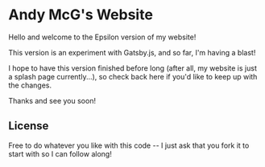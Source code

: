 # Andy McG's Website

Hello and welcome to the Epsilon version of my website!

This version is an experiment with Gatsby.js, and so far, I'm having a blast!

I hope to have this version finished before long (after all, my website is just a splash page currently...), so check back here if you'd like to keep up with the changes.

Thanks and see you soon!

## License

Free to do whatever you like with this code -- I just ask that you fork it to start with so I can follow along!

